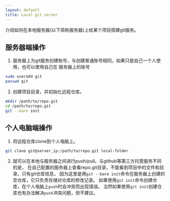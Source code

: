 ```yaml
---
layout: default
title: Local git server
---
```


介绍如何在本地服务器(以下简称服务器)上给某个项目搭建git服务。

## 服务器端操作

1. 服务器上为git服务创建账号，与创建普通账号相同，如果只是自己一个人使用，也可以使用自己在
服务器上的账号

```bash
sudo useradd git
passwd git
```

2. 创建项目目录，并初始化远程仓库。

```bash
mkdir /path/to/repo.git
cd /path/to/repo.git
git --bare init
```

## 个人电脑端操作

1. 将远程仓库clone到个人电脑上。

```bash
git clone git@server_ip:/path/to/repo.git local-folder
```

2. 就可以在本地与服务器之间进行push/pull。与github等第三方托管服务不同的是，
在自己配置的服务器上查看repo.git目录，不能看到项目中的文件和目录，只有git仓库信息，
因为这里是用`git --bare init`命令在服务器上创建的空仓库，它只负责存储对仓库的修改记录。
如果使用`git init`命令创建仓库，在个人电脑上`push`时会冲突而出现错误。
当然如果使用`git init`创建仓库也有办法解决`push`冲突问题，但不建议。